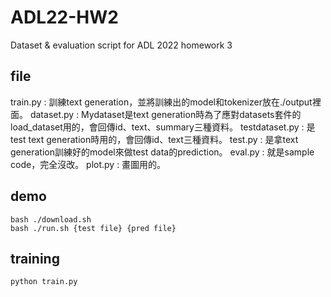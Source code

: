 # ADL22-HW2
Dataset & evaluation script for ADL 2022 homework 3
## file
train.py : 訓練text generation，並將訓練出的model和tokenizer放在./output裡面。
dataset.py : Mydataset是text generation時為了應對datasets套件的load_dataset用的，會回傳id、text、summary三種資料。
testdataset.py : 是test text generation時用的，會回傳id、text三種資料。
test.py : 是拿text generation訓練好的model來做test data的prediction。
eval.py : 就是sample code，完全沒改。
plot.py : 畫圖用的。
## demo
``` shell
bash ./download.sh
bash ./run.sh {test file} {pred file}
```

## training
```shell
python train.py
```